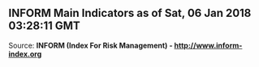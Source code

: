 ## INFORM Main Indicators as of Sat, 06 Jan 2018 03:28:11 GMT

Source: **INFORM (Index For Risk Management) - http://www.inform-index.org**